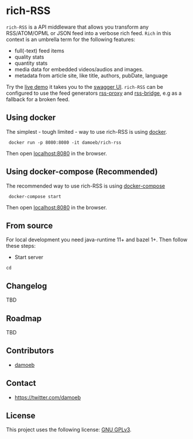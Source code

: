 # rich-RSS

`rich-RSS` is a API middleware that allows you transform any RSS/ATOM/OPML or JSON feed into a verbose rich feed. `Rich` in this context is an umbrella term for the following features:

- full(-text) feed items
- quality stats
- quantity stats
- media data for embedded videos/audios and images.
- metadata from article site, like title, authors, pubDate, language

Try the [live demo](https://richrss.migor.org/) it takes you to the [swagger UI](https://swagger.io/tools/swagger-ui/). `rich-RSS` can be configured to use the feed generators [rss-proxy](https://github.com/damoeb/rss-proxy) and [rss-bridge](https://github.com/RSS-Bridge/rss-bridge), e.g as a fallback for a broken feed.


## Using docker

The simplest - tough limited - way to use rich-RSS is using [docker](https://docs.docker.com/install/).

```
 docker run -p 8080:8080 -it damoeb/rich-rss
```
Then open [localhost:8080](http://localhost:8080) in the browser. 

## Using docker-compose (Recommended)

The recommended way to use rich-RSS is using [docker-compose](https://docs.docker.com/compose/)

```
 docker-compose start
```
Then open [localhost:8080](http://localhost:8080) in the browser. 


## From source

For local development you need java-runtime 11+ and bazel 1+. Then follow these steps:


- Start server
```
cd 

```

## Changelog
TBD

## Roadmap
TBD

## Contributors

* [damoeb](https://github.com/damoeb)

## Contact

* https://twitter.com/damoeb

## License

This project uses the following license: [GNU GPLv3](https://www.gnu.org/licenses/gpl-3.0.en.html).
